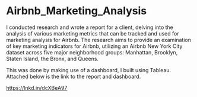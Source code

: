 # Airbnb_Marketing_Analysis

I conducted research and wrote a report for a client, delving into the analysis of various marketing metrics that can be tracked and used for marketing analysis for Airbnb. The research aims to provide an examination of key marketing indicators for Airbnb, utilizing an Airbnb New York City dataset across five major neighborhood groups: Manhattan, Brooklyn, Staten Island, the Bronx, and Queens.

This was done by making use of a dashboard, I built using Tableau. 
Attached below is the link to the report and dashboard.

https://lnkd.in/dcXBeA97 
